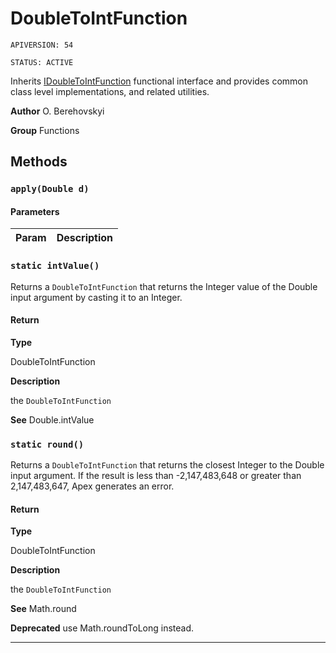 # DoubleToIntFunction

`APIVERSION: 54`

`STATUS: ACTIVE`

Inherits [IDoubleToIntFunction](/docs/Functional-Interfaces/IDoubleToIntFunction.md) functional interface and provides common class level implementations, and related utilities.


**Author** O. Berehovskyi


**Group** Functions

## Methods
### `apply(Double d)`
#### Parameters
|Param|Description|
|---|---|

### `static intValue()`

Returns a `DoubleToIntFunction` that returns the Integer value of the Double input argument by casting it to an Integer.

#### Return

**Type**

DoubleToIntFunction

**Description**

the `DoubleToIntFunction`


**See** Double.intValue

### `static round()`

Returns a `DoubleToIntFunction` that returns the closest Integer to the Double input argument. If the result is less than -2,147,483,648 or greater than 2,147,483,647, Apex generates an error.

#### Return

**Type**

DoubleToIntFunction

**Description**

the `DoubleToIntFunction`


**See** Math.round


**Deprecated** use Math.roundToLong instead.

---
